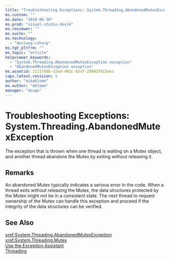 ```yaml
---
title: "Troubleshooting Exceptions: System.Threading.AbandonedMutexException | Microsoft Docs"
ms.custom: ""
ms.date: "2018-06-30"
ms.prod: "visual-studio-dev14"
ms.reviewer: ""
ms.suite: ""
ms.technology: 
  - "devlang-csharp"
ms.tgt_pltfrm: ""
ms.topic: "article"
helpviewer_keywords: 
  - "System.Threading.AbandonedMutexException exception"
  - "AbandonedMutexException exception"
ms.assetid: 11157066-32ed-492c-83af-29983f915eec
caps.latest.revision: 5
author: "mikeblome"
ms.author: "mblome"
manager: "douge"
---
```

# Troubleshooting Exceptions: System.Threading.AbandonedMutexException
The exception that is thrown when one thread is waiting on a Mutex object, and another thread abandons the Mutex by exiting without releasing it.  
  
## Remarks  
 An abandoned Mutex typically indicates a serious error in the code. When a thread exits without releasing the Mutex, the data structures protected by the Mutex might not be in a consistent state. The next thread to request ownership of the Mutex can handle this exception and proceed if the integrity of the data structures can be verified.  
  
## See Also  
 <xref:System.Threading.AbandonedMutexException>   
 <xref:System.Threading.Mutex>   
 [Use the Exception Assistant](../Topic/How%20to:%20Use%20the%20Exception%20Assistant.md)   
 [Threading](../Topic/Threading%20\(C%23%20and%20Visual%20Basic\).md)
